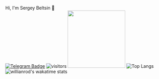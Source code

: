 Hi, I'm Sergey Beltsin :wave:  
[![Telegram Badge](https://img.shields.io/badge/-Telegram-0088cc?style=flat-square&logo=Telegram&logoColor=white)](https://t.me/GKassym)
![visitors](https://visitor-badge.glitch.me/badge?page_id=Sergey-Beltsin.Sergey-Beltsin)
<img height="180em" src="https://github-readme-stats.vercel.app/api?username=Sergey-Beltsin&show_icons=true&hide_border=true&&count_private=true&include_all_commits=true" />
![Top Langs](https://github-readme-stats.vercel.app/api/top-langs/?username=anuraghazra&layout=compact)
![willianrod's wakatime stats](https://github-readme-stats.vercel.app/api/wakatime?username=SergeyBeltsin)
<!--START_SECTION:waka-->
<!--END_SECTION:waka-->
